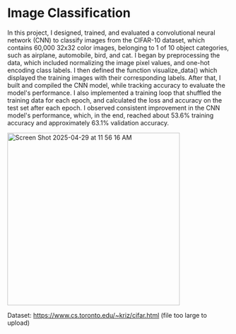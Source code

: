 # Image Classification

In this project, I designed, trained, and evaluated a convolutional neural network (CNN) to classify images from the CIFAR-10 dataset, which contains 60,000 32x32 color images, belonging to 1 of 10 object categories, such as airplane, automobile, bird, and cat. I began by preprocessing the data, which included normalizing the image pixel values, and one-hot encoding class labels. I then defined the function visualize_data() which displayed the training images with their corresponding labels. After that, I built and compiled the CNN model, while tracking accuracy to evaluate the model's performance. I also implemented a training loop that shuffled the training data for each epoch, and calculated the loss and accuracy on the test set after each epoch. I observed consistent improvement in the CNN model's performance, which, in the end, reached about 53.6% training accuracy and approximately 63.1% validation accuracy.

<img width="390" alt="Screen Shot 2025-04-29 at 11 56 16 AM" src="https://github.com/user-attachments/assets/d9a1085b-ecf5-4f19-992b-4297837eeb8a" />


Dataset: https://www.cs.toronto.edu/~kriz/cifar.html (file too large to upload)
